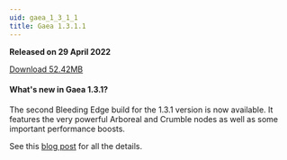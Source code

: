 ```yaml
---
uid: gaea_1_3_1_1
title: Gaea 1.3.1.1
---
```



**Released on 29 April 2022**

<a href="https://get.gaea.app/EAP/Gaea-1.3.1.1b.exe">Download 52.42MB</a> <br>


<div class="release-note">

#### What's new in Gaea 1.3.1?

The second Bleeding Edge build for the 1.3.1 version is now available. It features the very powerful Arboreal and Crumble nodes as well as some important performance boosts.

See this [blog post](https://blog.quadspinner.com/gaea-1-3-1-1-bleeding-edge/) for all the details.
</div>
